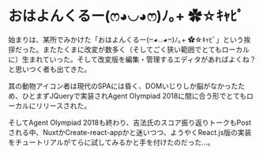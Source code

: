 # おはよんくるー(ෆ◕◡◕ෆ)ﾉ｡+ ✿☆ｷｬﾋﾟ

始まりは、某所でみかけた「おはよんくるー(ෆ◕◡◕ෆ)ﾉ｡+ ✿☆ｷｬﾋﾟ」という挨拶だった。またたくまに改変が数多く（そしてごく狭い範囲でとてもローカルに）生まれていった。そして改変版を編集・管理するエディタがあればよくね？と思いつく者も出てきた。

其の動物アイコン者は現代のSPAには昏く、DOMいじりしか脳がなかったため、ひとまずJQueryで実装されAgent Olympiad 2018に間に合う形でとてもローカルにリリースされた。

そしてAgent Olympiad 2018も終わり、吉法氏のスコア振り返りトークもPostされる中、NuxtかCreate-react-appかと迷いつつ、ようやくReact.js版の実装をチュートリアルがてらに試してみるかと手を付けたのだった…。
